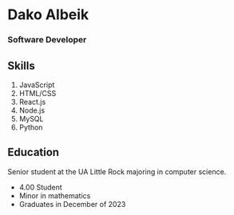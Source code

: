 # Dako Albeik
### Software Developer
## Skills
1. JavaScript
2. HTML/CSS
3. React.js
4. Node.js
5. MySQL
6. Python
## Education
Senior student at the UA Little Rock majoring in computer science.
* 4.00 Student
* Minor in mathematics
* Graduates in December of 2023

<!---
dakoalbeik/dakoalbeik is a ✨ special ✨ repository because its `README.md` (this file) appears on your GitHub profile.
You can click the Preview link to take a look at your changes.
--->
